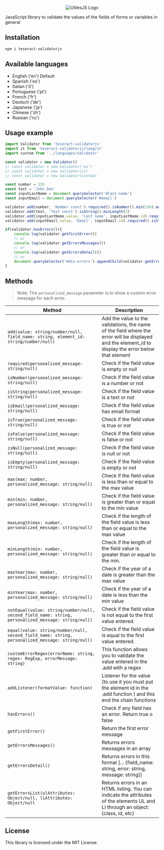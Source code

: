 <p align="center"><img src="https://utilesjs.neocities.org/LogosProyectos/validatorjs.png" alt="UtilesJS Logo"></p>

JavaScript library to validate the values of the fields of forms or variables in general

## Installation

```sh
npm i teseract-validatorjs
```

## Available languages

- English ('en') Default
- Spanish ('es')
- Italian ('it')
- Portuguese ('pt')
- French ('fr')
- Deutsch ('de')
- Japanese ('ja')
- Chinese ('zh')
- Russian ('ru')

## Usage example

```js
import Validator from 'teseract-validatorjs'
import it from 'teseract-validatorjs/lang/it'
import custom from '../languages/validator'

const validator = new Validator()
// const validator = new Validator('es')
// const validator = new Validator(it)
// const validator = new Validator(custom)

const number = 133
const text = 'John Doe'
const inputLastName = document.querySelector('#last-name')
const inputEmail = document.querySelector('#email')

validator.add(number, 'Number const').required().isNumber().min(150).maxLength(4)
validator.add(text, 'Text const').isString().minLength(3)
validator.add(inputLastName.value, 'Last name', inputLastName.id).required('The last name is required, please check it.').isString().minLength(inputLastName.minLength)
validator.add(inputEmail.value, 'Email', inputEmail.id).required().isString().isEmail().addListener()

if(validator.hasErrors()){
    console.log(validator.getFirstError())
    // or
    console.log(validator.getErrorsMessages())
    // or
    console.log(validator.getErrorsDetail())
    // or
    document.querySelector('#div-errors').appendChild(validator.getErrorsList())
}
```

## Methods

> Note: The `personalized_message` parameter is to show a custom error message for each error.

| Method | Description |
|-|-|
| `add(value: string/number/null, field_name: string, element_id: string/number/null)` | Add the value to the validations, the name of the field where the error will be displayed and the element_id to display the error below that element |
| `required(personalized_message: string/null)` | Check if the field value is empty or null |
| `isNumber(personalized_message: string/null)` | Check if the field value is a number or not |
| `isString(personalized_message: string/null)` | Check if the field value is a text or not |
| `isEmail(personalized_message: string/null)` | Check if the field value has email format |
| `isTrue(personalized_message: string/null)` | Check if the field value is true or not |
| `isFalse(personalized_message: string/null)` | Check if the field value is false or not |
| `isNull(personalized_message: string/null)` | Check if the field value is null or not |
| `isEmpty(personalized_message: string/null)` | Check if the field value is empty or not |
| `max(max: number, personalized_message: string/null)` | Check if the field value is less than or equal to the max value |
| `min(min: number, personalized_message: string/null)` | Check if the field value is greater than or equal to the min value |
| `maxLength(max: number, personalized_message: string/null)` | Check if the length of the field value is less than or equal to the max value |
| `minLength(min: number, personalized_message: string/null)` | Check if the length of the field value is greater than or equal to the min. |
| `maxYear(max: number, personalized_message: string/null)` | Check if the year of a date is greater than the max value |
| `minYear(max: number, personalized_message: string/null)` | Check if the year of a date is less than the min value |
| `notEqual(value: string/number/null, second_field_name: string, personalized_message: string/null)` | Check if the field value is not equal to the first value entered. |
| `equal(value: string/number/null, second_field_name: string, personalized_message: string/null)` | Check if the field value is equal to the first value entered. |
| `customErrorRegex(errorName: string, regex: RegExp, errorMessage: string)` | This function allows you to validate the value entered in the .add with a regex |
| `addListener(formatValue: function)` | Listener for the value (to use it you must put the element id in the .add function ) and this end the chain functions |
| `hasErrors()` | Check if any field has an error. Return true o false |
| `getFirstError()` | Return the first error message |
| `getErrorsMessages()` | Returns errors messages in an array |
| `getErrorsDetail()` | Returns errors in this format [... {field_name: string, error: string, message: string}] |
| `getErrorsList(ulAttributes: Object/null, liAttributes: Object/null` | Returns errors in an HTML listing. You can indicate the attributes of the elements UL and LI through an object: {class, id, etc} |

## License

This library is licensed under the MIT License.
